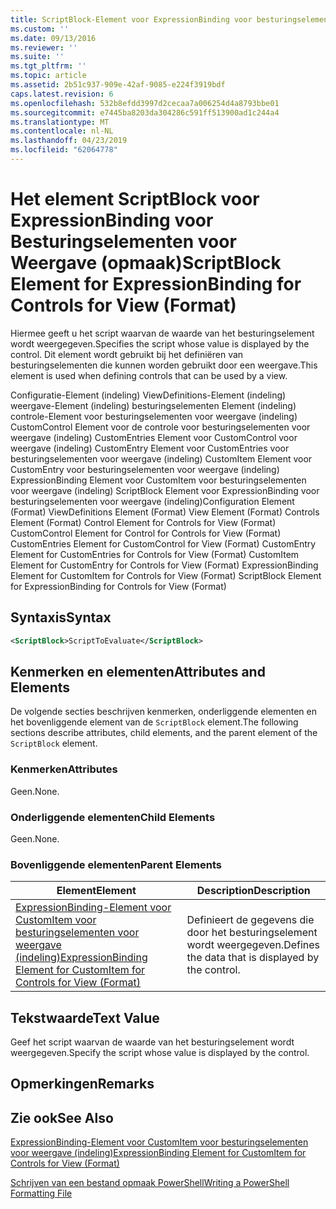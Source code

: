 ```yaml
---
title: ScriptBlock-Element voor ExpressionBinding voor besturingselementen voor weergave (indeling) | Microsoft Docs
ms.custom: ''
ms.date: 09/13/2016
ms.reviewer: ''
ms.suite: ''
ms.tgt_pltfrm: ''
ms.topic: article
ms.assetid: 2b51c937-909e-42af-9085-e224f3919bdf
caps.latest.revision: 6
ms.openlocfilehash: 532b8efdd3997d2cecaa7a006254d4a8793bbe01
ms.sourcegitcommit: e7445ba8203da304286c591ff513900ad1c244a4
ms.translationtype: MT
ms.contentlocale: nl-NL
ms.lasthandoff: 04/23/2019
ms.locfileid: "62064778"
---
```

# <a name="scriptblock-element-for-expressionbinding-for-controls-for-view-format"></a><span data-ttu-id="a3f6c-102">Het element ScriptBlock voor ExpressionBinding voor Besturingselementen voor Weergave (opmaak)</span><span class="sxs-lookup"><span data-stu-id="a3f6c-102">ScriptBlock Element for ExpressionBinding for Controls for View (Format)</span></span>

<span data-ttu-id="a3f6c-103">Hiermee geeft u het script waarvan de waarde van het besturingselement wordt weergegeven.</span><span class="sxs-lookup"><span data-stu-id="a3f6c-103">Specifies the script whose value is displayed by the control.</span></span> <span data-ttu-id="a3f6c-104">Dit element wordt gebruikt bij het definiëren van besturingselementen die kunnen worden gebruikt door een weergave.</span><span class="sxs-lookup"><span data-stu-id="a3f6c-104">This element is used when defining controls that can be used by a view.</span></span>

<span data-ttu-id="a3f6c-105">Configuratie-Element (indeling) ViewDefinitions-Element (indeling) weergave-Element (indeling) besturingselementen Element (indeling) controle-Element voor besturingselementen voor weergave (indeling) CustomControl Element voor de controle voor besturingselementen voor weergave (indeling) CustomEntries Element voor CustomControl voor weergave (indeling) CustomEntry Element voor CustomEntries voor besturingselementen voor weergave (indeling) CustomItem Element voor CustomEntry voor besturingselementen voor weergave (indeling) ExpressionBinding Element voor CustomItem voor besturingselementen voor weergave (indeling) ScriptBlock Element voor ExpressionBinding voor besturingselementen voor weergave (indeling)</span><span class="sxs-lookup"><span data-stu-id="a3f6c-105">Configuration Element (Format) ViewDefinitions Element (Format) View Element (Format) Controls Element (Format) Control Element for Controls for View (Format) CustomControl Element for Control for Controls for View (Format) CustomEntries Element for CustomControl for View (Format) CustomEntry Element for CustomEntries for Controls for View (Format) CustomItem Element for CustomEntry for Controls for View (Format) ExpressionBinding Element for CustomItem for Controls for View (Format) ScriptBlock Element for ExpressionBinding for Controls for View (Format)</span></span>

## <a name="syntax"></a><span data-ttu-id="a3f6c-106">Syntaxis</span><span class="sxs-lookup"><span data-stu-id="a3f6c-106">Syntax</span></span>

```xml
<ScriptBlock>ScriptToEvaluate</ScriptBlock>
```

## <a name="attributes-and-elements"></a><span data-ttu-id="a3f6c-107">Kenmerken en elementen</span><span class="sxs-lookup"><span data-stu-id="a3f6c-107">Attributes and Elements</span></span>

<span data-ttu-id="a3f6c-108">De volgende secties beschrijven kenmerken, onderliggende elementen en het bovenliggende element van de `ScriptBlock` element.</span><span class="sxs-lookup"><span data-stu-id="a3f6c-108">The following sections describe attributes, child elements, and the parent element of the `ScriptBlock` element.</span></span>

### <a name="attributes"></a><span data-ttu-id="a3f6c-109">Kenmerken</span><span class="sxs-lookup"><span data-stu-id="a3f6c-109">Attributes</span></span>

<span data-ttu-id="a3f6c-110">Geen.</span><span class="sxs-lookup"><span data-stu-id="a3f6c-110">None.</span></span>

### <a name="child-elements"></a><span data-ttu-id="a3f6c-111">Onderliggende elementen</span><span class="sxs-lookup"><span data-stu-id="a3f6c-111">Child Elements</span></span>

<span data-ttu-id="a3f6c-112">Geen.</span><span class="sxs-lookup"><span data-stu-id="a3f6c-112">None.</span></span>

### <a name="parent-elements"></a><span data-ttu-id="a3f6c-113">Bovenliggende elementen</span><span class="sxs-lookup"><span data-stu-id="a3f6c-113">Parent Elements</span></span>

|<span data-ttu-id="a3f6c-114">Element</span><span class="sxs-lookup"><span data-stu-id="a3f6c-114">Element</span></span>|<span data-ttu-id="a3f6c-115">Description</span><span class="sxs-lookup"><span data-stu-id="a3f6c-115">Description</span></span>|
|-------------|-----------------|
|[<span data-ttu-id="a3f6c-116">ExpressionBinding-Element voor CustomItem voor besturingselementen voor weergave (indeling)</span><span class="sxs-lookup"><span data-stu-id="a3f6c-116">ExpressionBinding Element for CustomItem for Controls for View (Format)</span></span>](./expressionbinding-element-for-customitem-for-controls-for-view-format.md)|<span data-ttu-id="a3f6c-117">Definieert de gegevens die door het besturingselement wordt weergegeven.</span><span class="sxs-lookup"><span data-stu-id="a3f6c-117">Defines the data that is displayed by the control.</span></span>|

## <a name="text-value"></a><span data-ttu-id="a3f6c-118">Tekstwaarde</span><span class="sxs-lookup"><span data-stu-id="a3f6c-118">Text Value</span></span>

<span data-ttu-id="a3f6c-119">Geef het script waarvan de waarde van het besturingselement wordt weergegeven.</span><span class="sxs-lookup"><span data-stu-id="a3f6c-119">Specify the script whose value is displayed by the control.</span></span>

## <a name="remarks"></a><span data-ttu-id="a3f6c-120">Opmerkingen</span><span class="sxs-lookup"><span data-stu-id="a3f6c-120">Remarks</span></span>

## <a name="see-also"></a><span data-ttu-id="a3f6c-121">Zie ook</span><span class="sxs-lookup"><span data-stu-id="a3f6c-121">See Also</span></span>

[<span data-ttu-id="a3f6c-122">ExpressionBinding-Element voor CustomItem voor besturingselementen voor weergave (indeling)</span><span class="sxs-lookup"><span data-stu-id="a3f6c-122">ExpressionBinding Element for CustomItem for Controls for View (Format)</span></span>](./expressionbinding-element-for-customitem-for-controls-for-view-format.md)

[<span data-ttu-id="a3f6c-123">Schrijven van een bestand opmaak PowerShell</span><span class="sxs-lookup"><span data-stu-id="a3f6c-123">Writing a PowerShell Formatting File</span></span>](./writing-a-powershell-formatting-file.md)

